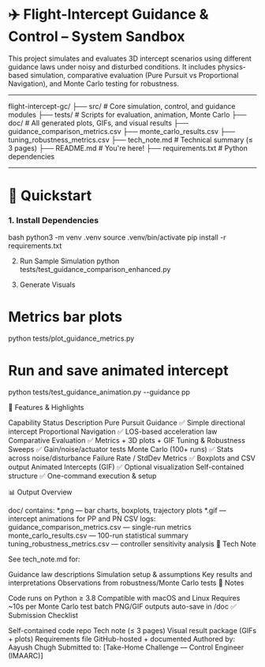 # ✈️ Flight-Intercept Guidance & Control – System Sandbox

This project simulates and evaluates 3D intercept scenarios using different guidance laws under noisy and disturbed conditions. It includes physics-based simulation, comparative evaluation (Pure Pursuit vs Proportional Navigation), and Monte Carlo testing for robustness.

---

flight-intercept-gc/
├── src/ # Core simulation, control, and guidance modules
├── tests/ # Scripts for evaluation, animation, Monte Carlo
├── doc/ # All generated plots, GIFs, and visual results
├── guidance_comparison_metrics.csv
├── monte_carlo_results.csv
├── tuning_robustness_metrics.csv
├── tech_note.md # Technical summary (≤ 3 pages)
├── README.md # You're here!
├── requirements.txt # Python dependencies

---

# 🚀 Quickstart

### 1. Install Dependencies

bash
python3 -m venv .venv
source .venv/bin/activate
pip install -r requirements.txt

2. Run Sample Simulation
python tests/test_guidance_comparison_enhanced.py

3. Generate Visuals

# Metrics bar plots
python tests/plot_guidance_metrics.py

# Run and save animated intercept
python tests/test_guidance_animation.py --guidance pp

🧠 Features & Highlights

Capability	Status	Description
Pure Pursuit Guidance	✅	Simple directional intercept
Proportional Navigation	✅	LOS-based acceleration law
Comparative Evaluation	✅	Metrics + 3D plots + GIF
Tuning & Robustness Sweeps	✅	Gain/noise/actuator tests
Monte Carlo (100+ runs)	✅	Stats across noise/disturbance
Failure Rate / StdDev Metrics	✅	Boxplots and CSV output
Animated Intercepts (GIF)	✅	Optional visualization
Self-contained structure	✅	One-command execution & setup



📊 Output Overview

doc/ contains:
*.png — bar charts, boxplots, trajectory plots
*.gif — intercept animations for PP and PN
CSV logs:
guidance_comparison_metrics.csv — single-run metrics
monte_carlo_results.csv — 100-run statistical summary
tuning_robustness_metrics.csv — controller sensitivity analysis
📝 Tech Note

See tech_note.md for:

Guidance law descriptions
Simulation setup & assumptions
Key results and interpretations
Observations from robustness/Monte Carlo tests
📌 Notes

Code runs on Python ≥ 3.8
Compatible with macOS and Linux
Requires ~10s per Monte Carlo test batch
PNG/GIF outputs auto-save in /doc
✅ Submission Checklist

 Self-contained code repo
 Tech note (≤ 3 pages)
 Visual result package (GIFs + plots)
 Requirements file
 GitHub-hosted + documented
Authored by: Aayush Chugh
Submitted to: [Take-Home Challenge — Control Engineer (IMAARC)]

